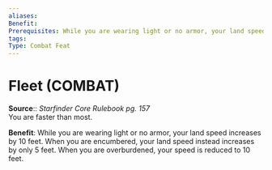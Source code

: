 ```yaml
---
aliases: 
Benefit: 
Prerequisites: While you are wearing light or no armor, your land speed increases by 10 feet. When you are encumbered, your land speed instead increases by only 5 feet. When you are overburdened, your speed is reduced to 10 feet.
tags: 
Type: Combat Feat
---
```


# Fleet (COMBAT)

**Source**:: _Starfinder Core Rulebook pg. 157_  
You are faster than most.

**Benefit**: While you are wearing light or no armor, your land speed increases by 10 feet. When you are encumbered, your land speed instead increases by only 5 feet. When you are overburdened, your speed is reduced to 10 feet.
